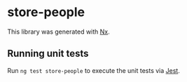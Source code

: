 # store-people

This library was generated with [Nx](https://nx.dev).

## Running unit tests

Run `ng test store-people` to execute the unit tests via [Jest](https://jestjs.io).
